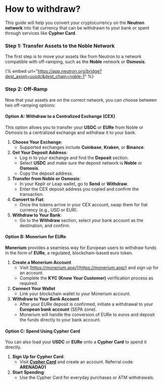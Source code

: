 # How to withdraw?

This guide will help you convert your cryptocurrency on the **Neutron network** into fiat currency that can be withdrawn to your bank or spent through services like **Cypher Card**.

### Step 1: Transfer Assets to the Noble Network

The first step is to move your assets like from Neutron to a network compatible with off-ramping, such as the **Noble** network or **Osmosis**.

{% embed url="https://app.neutron.org/bridge?dest_asset=uusdc&dest_chain=noble-1" %}

### Step 2: Off-Ramp

Now that your assets are on the correct network, you can choose between two off-ramping options:

#### **Option A: Withdraw to a Centralized Exchange (CEX)**

This option allows you to transfer your **USDC** or **EURe** from Noble or Osmosis to a centralized exchange and withdraw it to your bank.

1. **Choose Your Exchange**:
   * Supported exchanges include **Coinbase**, **Kraken**, or **Binance**.
2. **Get Your Deposit Address**:
   * Log in to your exchange and find the **Deposit** section.
   * Select **USDC** and make sure the deposit network is **Noble** or **Osmosis**.
   * Copy the deposit address.
3. **Transfer from Noble or Osmosis**:
   * In your Keplr or Leap wallet, go to **Send** or **Withdraw**.
   * Enter the CEX deposit address you copied and confirm the transaction.
4. **Convert to Fiat**:
   * Once the tokens arrive in your CEX account, swap them for fiat currency (e.g., USD or EUR).
5. **Withdraw to Your Bank**:
   * Go to the **Withdraw** section, select your bank account as the destination, and confirm.

#### Option B: Monerium for EURe

**Monerium** provides a seamless way for European users to withdraw funds in the form of **EURe**, a regulated, blockchain-based euro token.

1. **Create a Monerium Account**
   * Visit [https://monerium.app/](https://monerium.app/) and sign up for an account.
   * Complete the **KYC (Know Your Customer)** verification process as required.
2. **Connect Your Wallet**
   * Link your blockchain wallet to your Monerium account.
3. **Withdraw to Your Bank Account**
   * After your EURe deposit is confirmed, initiate a withdrawal to your **European bank account** (SEPA zone).
   * Monerium will handle the conversion of EURe to euros and deposit the funds directly to your bank account.

#### **Option C: Spend Using Cypher Card**

You can also load your **USDC** or **EURe** onto a **Cypher Card** to spend it directly.

1. **Sign Up for Cypher Card**:
   * Visit [**Cypher Card**](https://cyphercard.io/) and create an account. Referral code: **ARENADAO1**
2. **Start Spending**:
   * Use the Cypher Card for everyday purchases or ATM withdrawals.

